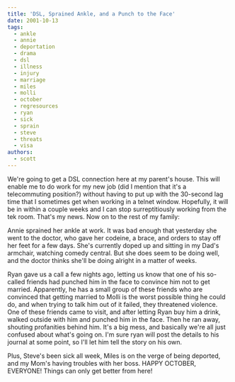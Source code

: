```yaml
---
title: 'DSL, Sprained Ankle, and a Punch to the Face'
date: 2001-10-13
tags:
  - ankle
  - annie
  - deportation
  - drama
  - dsl
  - illness
  - injury
  - marriage
  - miles
  - molli
  - october
  - regresources
  - ryan
  - sick
  - sprain
  - steve
  - threats
  - visa
authors:
  - scott
---
```


We're going to get a DSL connection here at my parent's house. This will enable me to do work for my new job (did I mention that it's a telecommuting position?) without having to put up with the 30-second lag time that I sometimes get when working in a telnet window. Hopefully, it will be in within a couple weeks and I can stop surreptitiously working from the tek room. That's my news. Now on to the rest of my family:

Annie sprained her ankle at work. It was bad enough that yesterday she went to the doctor, who gave her codeine, a brace, and orders to stay off her feet for a few days. She's currently doped up and sitting in my Dad's armchair, watching comedy central. But she does seem to be doing well, and the doctor thinks she'll be doing alright in a matter of weeks.

Ryan gave us a call a few nights ago, letting us know that one of his so-called friends had punched him in the face to convince him not to get married. Apparently, he has a small group of these friends who are convinced that getting married to Molli is the worst possible thing he could do, and when trying to talk him out of it failed, they threatened violence. One of these friends came to visit, and after letting Ryan buy him a drink, walked outside with him and punched him in the face. Then he ran away, shouting profanities behind him. It's a big mess, and basically we're all just confused about what's going on. I'm sure ryan will post the details to his journal at some point, so I'll let him tell the story on his own.

Plus, Steve's been sick all week, Miles is on the verge of being deported, and my Mom's having troubles with her boss. HAPPY OCTOBER, EVERYONE! Things can only get better from here!

